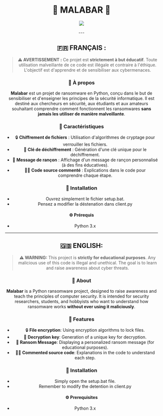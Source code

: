 <h1 align="center">🫧 MALABAR 🫧</h1>


<div align="center">
  <img  src="https://i.imgur.com/FRnzumX.png">
  <p align="center">
---

## 🇫🇷 FRANÇAIS :

> **⚠️ AVERTISSEMENT :** Ce projet est **strictement à but éducatif**. Toute utilisation malveillante de ce code est illégale et contraire à l'éthique. L'objectif est d'apprendre et de sensibiliser aux cybermenaces.

### 📖 À propos

**Malabar** est un projet de ransomware en Python, conçu dans le but de sensibiliser et d'enseigner les principes de la sécurité informatique. Il est destiné aux chercheurs en sécurité, aux étudiants et aux amateurs souhaitant comprendre comment fonctionnent les ransomwares **sans jamais les utiliser de manière malveillante**.

### 📜 Caractéristiques

- 🔒 **Chiffrement de fichiers** : Utilisation d'algorithmes de cryptage pour verrouiller les fichiers.
- 🧩 **Clé de déchiffrement** : Génération d'une clé unique pour le déchiffrement.
- 📑 **Message de rançon** : Affichage d'un message de rançon personnalisé (à des fins éducatives).
- 🧑‍💻 **Code source commenté** : Explications dans le code pour comprendre chaque étape.

### 🚀 Installation
- Ouvrez simplement le fichier setup.bat.
- Pensez a modifier la déstenation dans client.py
#### ⚙️ Prérequis

- Python 3.x

---

## 🇬🇧 ENGLISH:

> **⚠️ WARNING:** This project is **strictly for educational purposes**. Any malicious use of this code is illegal and unethical. The goal is to learn and raise awareness about cyber threats.

### 📖 About

**Malabar** is a Python ransomware project, designed to raise awareness and teach the principles of computer security. It is intended for security researchers, students, and hobbyists who want to understand how ransomware works **without ever using it maliciously**.

### 📜 Features

- 🔒 **File encryption**: Using encryption algorithms to lock files.
- 🧩 **Decryption key**: Generation of a unique key for decryption.
- 📑 **Ransom Message**: Displaying a personalized ransom message (for educational purposes).
- 🧑‍💻 **Commented source code**: Explanations in the code to understand each step.

### 🚀 Installation
- Simply open the setup.bat file.
- Remember to modify the detention in client.py
#### ⚙️ Prerequisites

- Python 3.x


